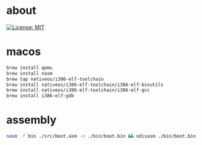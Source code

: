 # about

[![License: MIT](https://img.shields.io/badge/License-MIT-blue.svg)](https://opensource.org/licenses/MIT)

# macos

```bash
brew install qemu
brew install nasm
brew tap nativeos/i386-elf-toolchain
brew install nativeos/i386-elf-toolchain/i386-elf-binutils
brew install nativeos/i386-elf-toolchain/i386-elf-gcc
brew install i386-elf-gdb
```

# assembly

```bash
nasm -f bin ./src/boot.asm -o ./bin/boot.bin && ndisasm ./bin/boot.bin && qemu-system-x86_64 -fda ./bin/boot.bin
```
